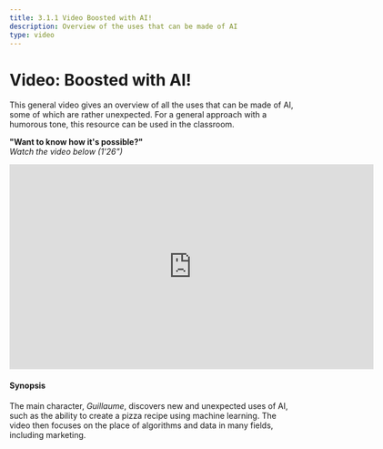 ```yaml
---
title: 3.1.1 Video Boosted with AI!
description: Overview of the uses that can be made of AI
type: video
---
```

# Video: Boosted with AI!

This general video gives an overview of all the uses that can be made of AI, some of which are rather unexpected.
For a general approach with a humorous tone, this resource can be used in the classroom.

**"Want to know how it's possible?"**  
_Watch the video below (1'26")_

<center><iframe width="640" height="360" src="https://www.youtube.com/embed/97ZljRHjJq8?rel=0&showinfo=0&cc_load_policy=1&hl=en&modestbranding=1" frameborder="0" allowfullscreen></iframe></center>

#### Synopsis
The main character, _Guillaume_, discovers new and unexpected uses of AI, such as the ability to create a pizza recipe using machine learning. The video then focuses on the place of algorithms and data in many fields, including marketing.
